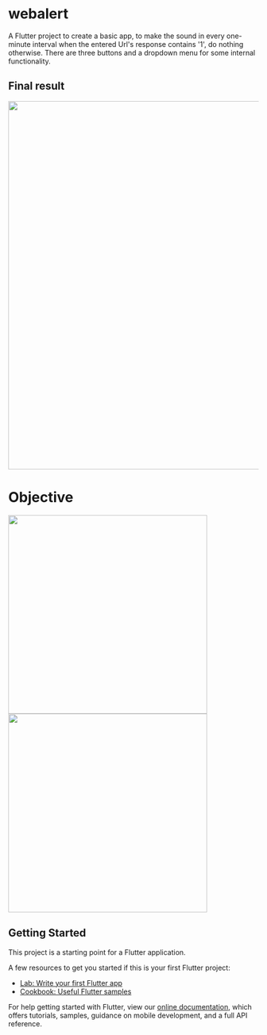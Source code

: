 # webalert

A Flutter project to create a basic app, to make the sound in every one-minute interval when the entered Url's response contains '1', do nothing otherwise. 
There are three buttons and a dropdown menu for some internal functionality.

## Final result
<img src="Images/WebAlert" width="742">

# Objective
<img src="Images/Objective" width="400">

<img src="Images/WireFrame" width="400">

## Getting Started

This project is a starting point for a Flutter application.

A few resources to get you started if this is your first Flutter project:

- [Lab: Write your first Flutter app](https://flutter.dev/docs/get-started/codelab)
- [Cookbook: Useful Flutter samples](https://flutter.dev/docs/cookbook)

For help getting started with Flutter, view our
[online documentation](https://flutter.dev/docs), which offers tutorials,
samples, guidance on mobile development, and a full API reference.